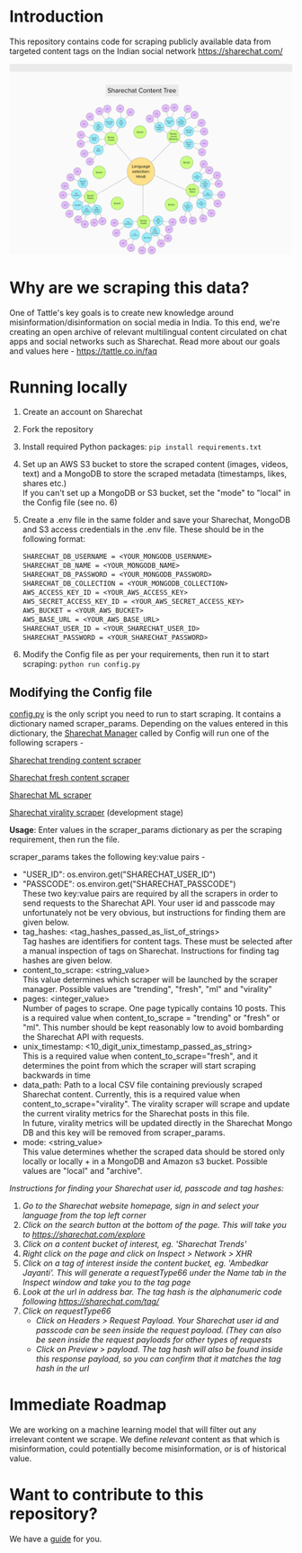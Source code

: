 # Introduction

This repository contains code for scraping publicly available data from targeted content tags on the Indian social network https://sharechat.com/

![Sharechat Content Tree](sharechat_content_tree.png)

# Why are we scraping this data?

One of Tattle's key goals is to create new knowledge around misinformation/disinformation on social media in India. To this end, we're creating an open archive of relevant multilingual content circulated on chat apps and social networks such as Sharechat. Read more about our goals and values here - https://tattle.co.in/faq

# Running locally

1. Create an account on Sharechat
2. Fork the repository 
3. Install required Python packages: `pip install requirements.txt`
4. Set up an AWS S3 bucket to store the scraped content (images, videos, text) and a MongoDB to store the scraped metadata (timestamps, likes, shares etc.)\
If you can't set up a MongoDB or S3 bucket, set the "mode" to "local" in the Config file (see no. 6)
5. Create a .env file in the same folder and save your Sharechat, MongoDB and S3 access credentials in the .env file. These should be in the following format:

   ```
   SHARECHAT_DB_USERNAME = <YOUR_MONGODB_USERNAME>
   SHARECHAT_DB_NAME = <YOUR_MONGODB_NAME>
   SHARECHAT_DB_PASSWORD = <YOUR_MONGODB_PASSWORD>
   SHARECHAT_DB_COLLECTION = <YOUR_MONGODB_COLLECTION>
   AWS_ACCESS_KEY_ID = <YOUR_AWS_ACCESS_KEY>
   AWS_SECRET_ACCESS_KEY_ID = <YOUR_AWS_SECRET_ACCESS_KEY>
   AWS_BUCKET = <YOUR_AWS_BUCKET>
   AWS_BASE_URL = <YOUR_AWS_BASE_URL>
   SHARECHAT_USER_ID = <YOUR_SHARECHAT_USER_ID>
   SHARECHAT_PASSWORD = <YOUR_SHARECHAT_PASSWORD>
   ```
6. Modify the Config file as per your requirements, then run it to start scraping: `python run config.py`

## Modifying the Config file

[config.py](config.py) is the only script you need to run to start scraping. It contains a dictionary named scraper_params. Depending on the values entered in this dictionary, the [Sharechat Manager](docs/sharechat_scraper_manager.md) called by Config will run one of the following scrapers - 

[Sharechat trending content scraper](docs/sharechat_trending_content_scraper.md)

[Sharechat fresh content scraper](docs/sharechat_fresh_content_scraper.md)   

[Sharechat ML scraper](docs/sharechat_ml_scraper.md) 

[Sharechat virality scraper](docs/sharechat_virality_scraper.md) (development stage)

**Usage**: Enter values in the scraper_params dictionary as per the scraping requirement, then run the file.

scraper_params takes the following key:value pairs -

* "USER_ID": os.environ.get("SHARECHAT_USER_ID") 
* "PASSCODE": os.environ.get("SHARECHAT_PASSCODE")\
  These two key:value pairs are required by all the scrapers in order to send requests to the Sharechat API. Your user id and passcode may unfortunately not be very obvious, but instructions for finding them are given below. 
* tag_hashes: <tag_hashes_passed_as_list_of_strings>\
  Tag hashes are identifiers for content tags. These must be selected after a manual inspection of tags on Sharechat. Instructions for finding tag hashes are given below. 
*  content_to_scrape: <string_value>\
  This value determines which scraper will be launched by the scraper manager. Possible values are "trending", "fresh", "ml" and "virality"
*  pages: <integer_value>\
  Number of pages to scrape. One page typically contains 10 posts. This is a required value when content_to_scrape = "trending" or "fresh" or "ml". This number should be kept reasonably low to avoid bombarding the Sharechat API with requests.
* unix_timestamp: <10_digit_unix_timestamp_passed_as_string> \
  This is a required value when content_to_scrape="fresh", and it determines the point from which the scraper will start scraping backwards in time
* data_path: Path to a local CSV file containing previously scraped Sharechat content. Currently, this is a required value when content_to_scrape="virality".  The virality scraper will scrape and update the current virality metrics for the Sharechat posts in this file. \
In future, virality metrics will be updated directly in the Sharechat Mongo DB and this key will be removed from scraper_params.
* mode: <string_value>\
This value determines whether the scraped data should be stored only locally or locally + in a MongoDB and Amazon s3 bucket. Possible values are "local" and "archive".

*Instructions for finding your Sharechat user id, passcode and tag hashes:*

1. *Go to the Sharechat website homepage, sign in and select your language from the top left corner*
2. *Click on the search button at the bottom of the page. This will take you to https://sharechat.com/explore*
3. *Click on a content bucket of interest, eg. 'Sharechat Trends'*
4. *Right click on the page and click on Inspect > Network > XHR*
5. *Click on a tag of interest inside the content bucket, eg. 'Ambedkar Jayanti'. This will generate a requestType66 under the Name tab in the Inspect window and take you to the tag page*
6. *Look at the url in address bar. The tag hash is the alphanumeric code following https://sharechat.com/tag/*
7. *Click on requestType66*
   * *Click on Headers > Request Payload. Your Sharechat user id and passcode can be seen inside the request payload. (They can also be seen inside the request payloads for other types of requests*
   * *Click on Preview > payload. The tag hash will also be found inside this response payload, so you can confirm that it matches the tag hash in the url*

# Immediate Roadmap

We are working on a machine learning model that will filter out any irrelevant content we scrape. We define *relevant* content as that which is misinformation, could potentially become misinformation, or is of historical value.

# Want to contribute to this repository?

We have a [guide](docs/contributing.md) for you.


